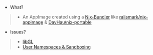 - What?
> - An AppImage created using a [Nix-Bundler](https://github.com/NixOS/bundlers) like [ralismark/nix-appimage](https://github.com/ralismark/nix-appimage) & [DavHau/nix-portable](https://github.com/DavHau/nix-portable)

- Issues?
> - [libGL](https://github.com/NixOS/nixpkgs/issues/9415)
> - [User Namespaces & Sandboxing](https://github.com/ralismark/nix-appimage/issues/10)

